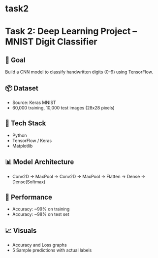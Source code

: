# task2
# Task 2: Deep Learning Project – MNIST Digit Classifier

## 🧠 Goal
Build a CNN model to classify handwritten digits (0–9) using TensorFlow.

## 📦 Dataset
- Source: Keras MNIST
- 60,000 training, 10,000 test images (28x28 pixels)

## 🔧 Tech Stack
- Python
- TensorFlow / Keras
- Matplotlib

## 📊 Model Architecture
- Conv2D → MaxPool → Conv2D → MaxPool → Flatten → Dense → Dense(Softmax)

## 🎯 Performance
- Accuracy: ~99% on training
- Accuracy: ~98% on test set

## 📈 Visuals
- Accuracy and Loss graphs
- 5 Sample predictions with actual labels

